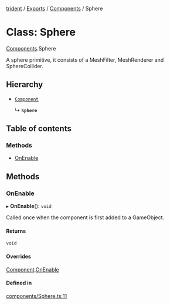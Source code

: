 [trident](../README.md) / [Exports](../modules.md) / [Components](../modules/Components.md) / Sphere

# Class: Sphere

[Components](../modules/Components.md).Sphere

A sphere primitive, it consists of a MeshFilter, MeshRenderer and SphereCollider.

## Hierarchy

- [`Component`](Components.Component.md)

  ↳ **`Sphere`**

## Table of contents

### Methods

- [OnEnable](Components.Sphere.md#onenable)

## Methods

### OnEnable

▸ **OnEnable**(): `void`

Called once when the component is first added to a GameObject.

#### Returns

`void`

#### Overrides

[Component](Components.Component.md).[OnEnable](Components.Component.md#onenable)

#### Defined in

[components/Sphere.ts:11](https://github.com/AIFanatic/Trident/blob/de3c278/src/components/Sphere.ts#L11)

